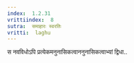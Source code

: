 ```yaml
---
index:  1.2.31
vrittiindex:  8
sutra:  समाहारः स्वरतिः
vritti:  laghu 
---
```


स नवविधोऽपि प्रत्येकमनुनासिकत्वाननुनासिकत्वाभ्यां द्विधा..

